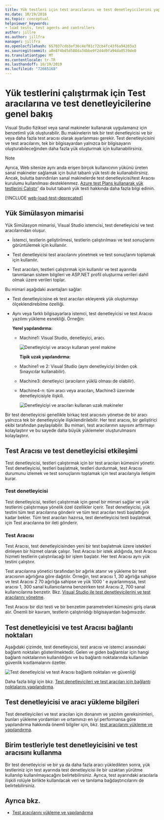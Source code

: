 ```yaml
---
title: Yük testleri için test aracılarını ve test denetleyicilerini yapılandırma
ms.date: 10/19/2016
ms.topic: conceptual
helpviewer_keywords:
- load tests, test agents and controllers
author: jillre
ms.author: jillfra
manager: jillfra
ms.openlocfilehash: 657037cdb3ef36c4ef81c72cb4fc43f6a94203a3
ms.sourcegitcommit: a8e8f4bd5d508da34bbe9f2d4d9fa94da0539de0
ms.translationtype: MT
ms.contentlocale: tr-TR
ms.lasthandoff: 10/19/2019
ms.locfileid: "72665168"
---
```

# <a name="overview-of-test-agents-and-test-controllers-for-running-load-tests"></a>Yük testlerini çalıştırmak için Test aracılarına ve test denetleyicilerine genel bakış

Visual Studio fiziksel veya sanal makineler kullanarak uygulamanız için benzetimli yük oluşturabilir. Bu makinelerin tek bir test denetleyicisi ve bir veya daha fazla test aracısı olarak ayarlanması gerekir. Test denetleyicisini ve test aracılarını, tek bir bilgisayardan yalnızca bir bilgisayarın oluşturabileceğinden daha fazla yük oluşturmak için kullanabilirsiniz.

> [!NOTE]
> Ayrıca, Web sitenize aynı anda erişen birçok kullanıcının yükünü üreten sanal makineler sağlamak için bulut tabanlı yük testi de kullanabilirsiniz. Ancak, bulutta barındırılan sanal makinelerde test denetleyicisi/test Aracısı kurulumu kullanılması desteklenmez. [Azure test Plans kullanarak yük testlerini Çalıştır](/azure/devops/test/load-test/get-started-simple-cloud-load-test?view=vsts)' da bulut tabanlı yük testi hakkında daha fazla bilgi edinin.

[!INCLUDE [web-load-test-deprecated](includes/web-load-test-deprecated.md)]

## <a name="load-simulation-architecture"></a>Yük Simülasyon mimarisi

Yük Simülasyon mimarisi, Visual Studio istemcisi, test denetleyicisi ve test aracılarından oluşur.

- İstemci, testlerin geliştirilmesi, testlerin çalıştırılması ve test sonuçlarını görüntülemek için kullanılır.

- Test denetleyicisi test aracılarını yönetmek ve test sonuçlarını toplamak için kullanılır.

- Test aracıları, testleri çalıştırmak için kullanılır ve test ayarında tanımlanan sistem bilgileri ve ASP.NET profil oluşturma verileri dahil olmak üzere verileri toplar.

Bu mimari aşağıdaki avantajları sağlar:

- Test denetleyicisine ek test aracıları ekleyerek yük oluşturmayı ölçeklendirebilme özelliği.

- Aynı veya farklı bilgisayarlara istemci, test denetleyicisi ve test Aracısı yazılımı yükleme esnekliği. Örneğin:

   **Yerel yapılandırma:**

  - Machine1: Visual Studio, denetleyici, aracı.

    ![Denetleyiciyi ve aracıyı kullanan yerel makine](./media/load-test-configa.png)

    **Tipik uzak yapılandırma:**

  - Machine1 ve 2: Visual Studio (aynı denetleyiciyi birden çok Sınayıcılar kullanabilir).

  - Machine3: denetleyici (aracıların yüklü olması de olabilir).

  - Machine4-n: tüm aracı veya aracıları, Machine3 üzerinde denetleyicisiyle ilişkili.

    ![Denetleyiciyi ve aracıları kullanan uzak makineler](./media/load-test-configb.png)

Bir test denetleyicisi genellikle birkaç test aracısını yönetse de bir aracı yalnızca tek bir denetleyiciyle ilişkilendirilebilir. Her test aracısı, bir geliştirici ekibi tarafından paylaşılabilir. Bu mimari, test aracılarının sayısını arttırmayı kolaylaştırır ve bu sayede daha büyük yüklemeler oluşturulmasını kolaylaştırır.

## <a name="test-agent-and-test-controller-interaction"></a>Test Aracısı ve test denetleyicisi etkileşimi

Test denetleyicisi, testleri çalıştırmak için bir test aracıları kümesini yönetir. Test denetleyicisi, testleri başlatmak, testleri durdurmak, test Aracısı durumunu izlemek ve test sonuçlarını toplamak için test aracılarıyla iletişim kurar.

### <a name="test-controller"></a>Test denetleyicisi

Test denetleyicisi, testleri çalıştırmak için genel bir mimari sağlar ve yük testlerini çalıştırmaya yönelik özel özellikler içerir. Test denetleyicisi, yük testini tüm test aracılarına gönderir ve tüm test aracıları testi başlattığını kadar bekler. Tüm test aracıları hazırsa, test denetleyicisi testi başlatmak için Test aracılarına bir ileti gönderir.

### <a name="test-agent"></a>Test Aracısı

Test Aracısı, test denetleyicisinden yeni bir test başlatmak üzere istekleri dinleyen bir hizmet olarak çalışır. Test Aracısı bir istek aldığında, test Aracısı hizmeti testlerin çalıştırılacağı bir işlem başlatır. Her test Aracısı aynı yük testini çalıştırır.

Test aracılarına yönetici tarafından bir ağırlık atanır ve yükleme bir test aracısının ağırlığına göre dağıtılır. Örneğin, test aracısı 1, 30 ağırlığa sahipse ve test Aracısı 2 70 ağırlığa sahipse ve yük 1000 ' e ayarlanmışsa, test aracısı 1, 300 sanal kullanıcılarına benzeirken test Aracısı 2, 700 sanal kullanıcılarına benzetir. Bkz. [Visual Studio ile test denetleyicilerini ve test aracılarını yönetme](../test/manage-test-controllers-and-test-agents.md).

Test Aracısı bir dizi testi ve bir benzetim parametreleri kümesini giriş olarak alır. Önemli bir kavram, testlerin çalıştırıldığı bilgisayardan bağımsızdır.

## <a name="test-controller-and-test-agent-connection-points"></a>Test denetleyicisi ve test Aracısı bağlantı noktaları

Aşağıdaki çizimde, test denetleyicisi, test aracısı ve istemci arasındaki bağlantı noktaları gösterilmektedir. Gelen ve giden bağlantılar için hangi bağlantı noktalarının kullanıldığını ve bu bağlantı noktalarında kullanılan güvenlik kısıtlamalarını özetler.

![Test denetleyicisi ve test Aracısı bağlantı noktaları ve güvenliği](./media/test-controller-agent-firewall.png)

Daha fazla bilgi için bkz. [Test denetleyicileri ve test aracıları için bağlantı noktalarını yapılandırma](../test/configure-ports-for-test-controllers-and-test-agents.md).

## <a name="test-controller-and-agent-installation-information"></a>Test denetleyicisi ve aracı yükleme bilgileri

Test denetleyicileri ve test aracıları için donanım ve yazılım gereksinimleri, bunları yükleme yordamları ve ortamınızı en iyi performansa göre yapılandırma hakkında önemli bilgiler için, bkz. [test aracılarını yükleme ve yapılandırma](../test/lab-management/install-configure-test-agents.md).

## <a name="use-the-test-controller-and-test-agent-with-unit-tests"></a>Birim testleriyle test denetleyicisini ve test aracısını kullanma

Bir test denetleyicisi ve bir ya da daha fazla aracı yükledikten sonra, yük testleriniz için test ayarında test denetleyicisi ile bir uzaktan yürütme kullanılıp kullanılmayacağını belirtebilirsiniz. Ayrıca, test ayarındaki aracılarla ilişkili rolüyle birlikte kullanılacak veri ve tanılama bağdaştırıcılarını de belirtebilirsiniz.

## <a name="see-also"></a>Ayrıca bkz.

- [Test aracılarını yükleme ve yapılandırma](../test/lab-management/install-configure-test-agents.md)